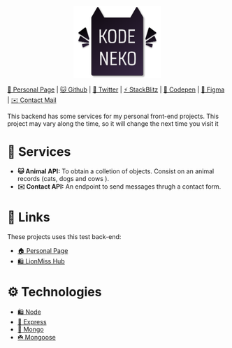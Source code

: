 <p align="center">
  <img width="200" class="logo" src="./src/assets/logo.svg" />
</p>

[💃 Personal Page](https://www.kodeneko.com) | [🐱 Github](https://github.com/kode-neko) | [🐤 Twitter](https://twitter.com/KodenekoFront) | [⚡ StackBlitz](https://stackblitz.com/@kode-neko) | [🧊 Codepen](https://codepen.io/kodeneko) | [🎨 Figma](https://www.figma.com/@kodeneko) | [✉️ Contact Mail](mailto:ladysun.freedom@gmail.com)

This backend has some services for my personal front-end projects. This project may vary along the time, so it will change the next time you visit it

# 📑 Services
- **🐱 Animal API:** To obtain a colletion of objects. Consist on an animal records (cats, dogs and cows ).
- **✉️ Contact API:** An endpoint to send messages thrugh a contact form.

# 🔗 Links

These projects uses this test back-end:

- [🏠 Personal Page](https://www.kodeneko.com)
- [🛍️ LionMiss Hub](https://www.kodeneko.com/lionmiss)

# ⚙️ Technologies
- [🛍️ Node](https://vuejs.org/api/options-state.html)
- [🐡 Express](https://vuejs.org/api/options-state.html)
- [🌳 Mongo](https://pinia.vuejs.org/)
- [☘️ Mongoose](https://pinia.vuejs.org/)

